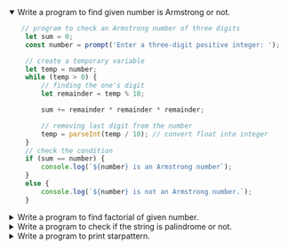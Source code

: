 <details open>
<summary>Write a program to find given number is Armstrong or not.</summary>
<p>

```javascript
   // program to check an Armstrong number of three digits
    let sum = 0;
    const number = prompt('Enter a three-digit positive integer: ');

    // create a temporary variable
    let temp = number;
    while (temp > 0) {
        // finding the one's digit
        let remainder = temp % 10;

        sum += remainder * remainder * remainder;

        // removing last digit from the number
        temp = parseInt(temp / 10); // convert float into integer
    }
    // check the condition
    if (sum == number) {
        console.log(`${number} is an Armstrong number`);
    }
    else {
        console.log(`${number} is not an Armstrong number.`);
    }
```

</p>
</details>

<details>
<summary>Write a program to find factorial of given number.</summary>
<p>

```javascript
   function factorial(n){
     let answer = 1;
     if (n == 0 || n == 1){
       return answer;
     }
     else if(n > 1){
       for(var i = n; i >= 1; i--){
         answer = answer * i;
       }
       return answer;
     }
     else{
       return "number has to be positive."
     }  
   }
   let n = 4;
   answer = factorial(n)
   console.log("Factorial of " + n + " : " + answer);
```

</p>
</details>

<details>
<summary>Write a program to check if the string is palindrome or not.</summary>
<p>

```javascript
   // program to check if the string is palindrome or not

   function checkPalindrome(string) {

       // find the length of a string
       const len = string.length;

       // loop through half of the string
       for (let i = 0; i < len / 2; i++) {

           // check if first and last string are same
           if (string[i] !== string[len - 1 - i]) {
               return 'It is not a palindrome';
           }
       }
       return 'It is a palindrome';
   }

   // take input
   const string = prompt('Enter a string: ');

   // call the function
   const value = checkPalindrome(string);

   console.log(value);
```

</p>
</details>

<details>
<summary>Write a program to print starpattern.</summary>
<p>

```javascript
   let n = 5;
let string = "";
for (let i = 1; i <= n; i++) {
  // printing spaces
  for (let j = 0; j < n - i; j++) {
    string += " ";
  }
  // printing star
  for (let k = 0; k < i; k++) {
    string += "*";
  }
  string += "\n";
}
console.log(string);
```

</p>
</details>
